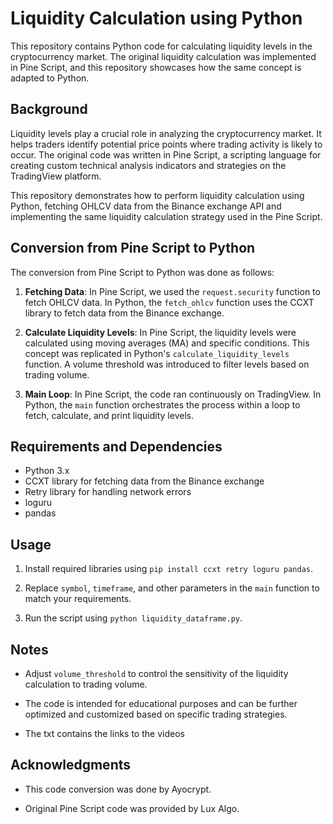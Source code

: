 # Liquidity Calculation using Python

This repository contains Python code for calculating liquidity levels in the cryptocurrency market. The original liquidity calculation was implemented in Pine Script, and this repository showcases how the same concept is adapted to Python.

## Background

Liquidity levels play a crucial role in analyzing the cryptocurrency market. It helps traders identify potential price points where trading activity is likely to occur. The original code was written in Pine Script, a scripting language for creating custom technical analysis indicators and strategies on the TradingView platform.

This repository demonstrates how to perform liquidity calculation using Python, fetching OHLCV data from the Binance exchange API and implementing the same liquidity calculation strategy used in the Pine Script.

## Conversion from Pine Script to Python

The conversion from Pine Script to Python was done as follows:

1. **Fetching Data**: In Pine Script, we used the `request.security` function to fetch OHLCV data. In Python, the `fetch_ohlcv` function uses the CCXT library to fetch data from the Binance exchange.

2. **Calculate Liquidity Levels**: In Pine Script, the liquidity levels were calculated using moving averages (MA) and specific conditions. This concept was replicated in Python's `calculate_liquidity_levels` function. A volume threshold was introduced to filter levels based on trading volume.

3. **Main Loop**: In Pine Script, the code ran continuously on TradingView. In Python, the `main` function orchestrates the process within a loop to fetch, calculate, and print liquidity levels.

## Requirements and Dependencies

- Python 3.x
- CCXT library for fetching data from the Binance exchange
- Retry library for handling network errors
- loguru
- pandas


## Usage

1. Install required libraries using `pip install ccxt retry loguru pandas`.

2. Replace `symbol`, `timeframe`, and other parameters in the `main` function to match your requirements.

3. Run the script using `python liquidity_dataframe.py`.

## Notes

- Adjust `volume_threshold` to control the sensitivity of the liquidity calculation to trading volume.

- The code is intended for educational purposes and can be further optimized and customized based on specific trading strategies.
- The txt contains the links to the videos 

## Acknowledgments

- This code conversion was done by Ayocrypt.

- Original Pine Script code was provided by Lux Algo.
